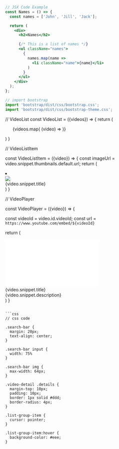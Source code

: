 
```jsx
// JSX Code Example
const Names = () => {
  const names = ['John', 'Jill', 'Jack'];

  return (
    <div>
      <h2>Names</h2>

      {/* This is a list of names */}
      <ul className="names">
        {
          names.map(name =>
            <li className="name">{name}</li>
          )
        }
      </ul>
    </div>
  );
};

// import bootstrap
import 'bootstrap/dist/css/bootstrap.css';
import 'bootstrap/dist/css/bootstrap-theme.css';
```


// VideoList
const VideoList = ({videos}) => {
  return (
    <ul className="col-md-4 list-group">
      {videos.map( (video) => <VideoListItem key={video.etag} video={video} /> )}
    </ul>
  )
}


// VideoListItem

const VideoListItem = ({video}) => {
  const imageUrl = video.snippet.thumbnails.default.url;
  return (
    <li className="list-group-item">
      <div className="video-list media"> 
        <div className="media-left">
          <img className="media-object" src={imageUrl} />
        </div>
        <div className="media-body">
          <div className="media-heading">{video.snippet.title}</div>
        </div>
      </div>
    </li>
  )
}

// VideoPlayer

const VideoPlayer = ({video}) => {

  const videoId = video.id.videoId;
  const url = `https://www.youtube.com/embed/${videoId}`

  return (
    <div className="video-detail col-md-8">
      <div className="embed-responsive  embed-responsive-16by9">
        <iframe src={url} frameBorder="0" className="embed-responsive-item"></iframe>
      </div>
      <div className="details">
      <div>{video.snippet.title}</div>
      <div>{video.snippet.description}</div>
      </div>
    </div>
  )
}
```

```css
// css code 

.search-bar {
  margin: 20px;
  text-align: center;
}

.search-bar input {
  width: 75%
}

.search-bar img {
  max-width: 64px;
}

.video-detail .details {
  margin-top: 10px;
  padding: 10px;
  border: 1px solid #ddd;
  border-radius: 4px;
}

.list-group-item {
  cursor: pointer;
}

.list-group-item:hover {
  background-color: #eee;
}
```